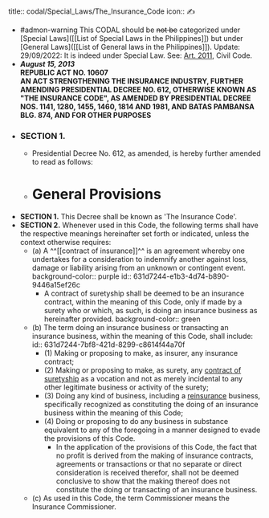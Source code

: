 title:: codal/Special_Laws/The_Insurance_Code
icon:: ✍️

- #admon-warning This CODAL should be ~~not be~~ categorized under [Special Laws]([[List of Special Laws in the Philippines]]) but under [General Laws]([[List of General laws in the Philippines]]). Update: 29/09/2022: It is indeed under Special Law. See: [Art. 2011](((631d71f9-a463-46a4-9b4f-81c64f91d858))), Civil Code.
- ***August 15, 2013***  
  **REPUBLIC ACT NO. 10607  
  AN ACT STRENGTHENING THE INSURANCE INDUSTRY, FURTHER AMENDING PRESIDENTIAL DECREE NO. 612, OTHERWISE KNOWN AS "THE INSURANCE CODE", AS AMENDED BY PRESIDENTIAL DECREE NOS. 1141, 1280, 1455, 1460, 1814 AND 1981, AND BATAS PAMBANSA BLG. 874, AND FOR OTHER PURPOSES**
- ### SECTION 1.
	- Presidential Decree No. 612, as amended, is hereby further amended to read as follows:
	- # General Provisions
- **SECTION 1.** This Decree shall be known as 'The Insurance Code'.
- **SECTION 2.** Whenever used in this Code, the following terms shall have the respective meanings hereinafter set forth or indicated, unless the context otherwise requires:
	- (a) A ^^[[contract of insurance]]^^ is an agreement whereby one undertakes for a consideration to indemnify another against loss, damage or liability arising from an unknown or contingent event.
	  background-color:: purple
	  id:: 631d7244-e1b3-4d74-b890-9446a15ef26c
		- A contract of suretyship shall be deemed to be an insurance contract, within the meaning of this Code, only if made by a surety who or which, as such, is doing an insurance business as hereinafter provided.
		  background-color:: green
	- (b) The term doing an insurance business or transacting an insurance business, within the meaning of this Code, shall include:
	  id:: 631d7244-7bf8-421d-8299-c8614f44a70f
		- (1) Making or proposing to make, as insurer, any insurance contract;
		- (2) Making or proposing to make, as surety, any [contract of suretyship]([[Suretyship]]) as a vocation and not as merely incidental to any other legitimate business or activity of the surety;
		- (3) Doing any kind of business, including a [reinsurance](((631d7240-253f-4ac7-9b39-38a5f976a402))) business, specifically recognized as constituting the doing of an insurance business within the meaning of this Code;
		- (4) Doing or proposing to do any business in substance equivalent to any of the foregoing in a manner designed to evade the provisions of this Code.
			- In the application of the provisions of this Code, the fact that no profit is derived from the making of insurance contracts, agreements or transactions or that no separate or direct consideration is received therefor, shall not be deemed conclusive to show that the making thereof does not constitute the doing or transacting of an insurance business.
	- (c) As used in this Code, the term Commissioner means the Insurance Commissioner.
